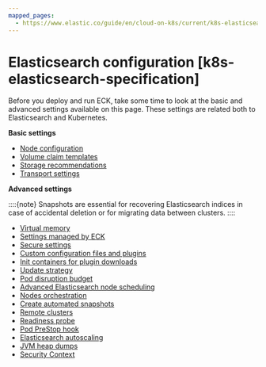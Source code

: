 ```yaml
---
mapped_pages:
  - https://www.elastic.co/guide/en/cloud-on-k8s/current/k8s-elasticsearch-specification.html
---
```


# Elasticsearch configuration [k8s-elasticsearch-specification]

Before you deploy and run ECK, take some time to look at the basic and advanced settings available on this page. These settings are related both to Elasticsearch and Kubernetes.

**Basic settings**

* [Node configuration](node-configuration.md)
* [Volume claim templates](volume-claim-templates.md)
* [Storage recommendations](storage-recommendations.md)
* [Transport settings](transport-settings.md)

**Advanced settings**

::::{note}
Snapshots are essential for recovering Elasticsearch indices in case of accidental deletion or for migrating data between clusters.
::::


* [Virtual memory](virtual-memory.md)
* [Settings managed by ECK](settings-managed-by-eck.md)
* [Secure settings](../../security/secure-settings.md)
* [Custom configuration files and plugins](custom-configuration-files-plugins.md)
* [Init containers for plugin downloads](init-containers-for-plugin-downloads.md)
* [Update strategy](update-strategy.md)
* [Pod disruption budget](pod-disruption-budget.md)
* [Advanced Elasticsearch node scheduling](advanced-elasticsearch-node-scheduling.md)
* [Nodes orchestration](nodes-orchestration.md)
* [Create automated snapshots](../../tools/snapshot-and-restore/cloud-on-k8s.md)
* [Remote clusters](../../remote-clusters/eck-remote-clusters.md)
* [Readiness probe](readiness-probe.md)
* [Pod PreStop hook](pod-prestop-hook.md)
* [Elasticsearch autoscaling](../../autoscaling/deployments-autoscaling-on-eck.md)
* [JVM heap dumps](../../../troubleshoot/deployments/cloud-on-k8s/jvm-heap-dumps.md)
* [Security Context](security-context.md)
